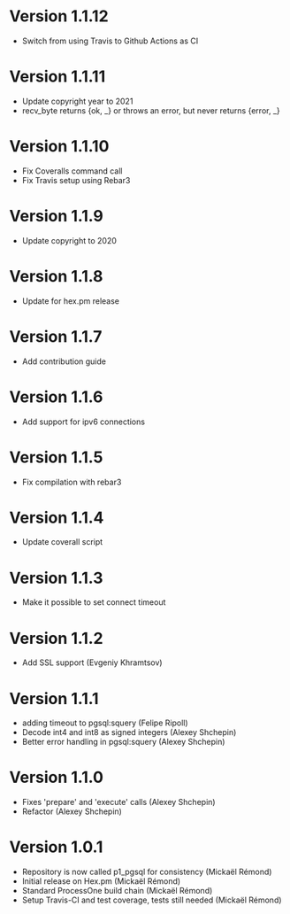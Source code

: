 # Version 1.1.12

* Switch from using Travis to Github Actions as CI

# Version 1.1.11

* Update copyright year to 2021
* recv_byte returns {ok, _} or throws an error, but never returns {error, _}

# Version 1.1.10

* Fix Coveralls command call
* Fix Travis setup using Rebar3

# Version 1.1.9

* Update copyright to 2020

# Version 1.1.8

* Update for hex.pm release

# Version 1.1.7

* Add contribution guide

# Version 1.1.6

* Add support for ipv6 connections

# Version 1.1.5

* Fix compilation with rebar3

# Version 1.1.4

* Update coverall script

# Version 1.1.3

* Make it possible to set connect timeout

# Version 1.1.2

* Add SSL support (Evgeniy Khramtsov)

# Version 1.1.1

* adding timeout to pgsql:squery (Felipe Ripoll)
* Decode int4 and int8 as signed integers (Alexey Shchepin)
* Better error handling in pgsql:squery (Alexey Shchepin)

# Version 1.1.0

* Fixes 'prepare' and 'execute' calls (Alexey Shchepin)
* Refactor (Alexey Shchepin)

# Version 1.0.1

* Repository is now called p1_pgsql for consistency (Mickaël Rémond)
* Initial release on Hex.pm (Mickaël Rémond)
* Standard ProcessOne build chain (Mickaël Rémond)
* Setup Travis-CI and test coverage, tests still needed (Mickaël Rémond)
